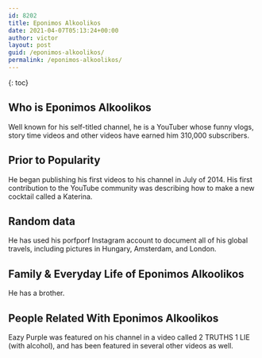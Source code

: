 ```yaml
---
id: 8202
title: Eponimos Alkoolikos
date: 2021-04-07T05:13:24+00:00
author: victor
layout: post
guid: /eponimos-alkoolikos/
permalink: /eponimos-alkoolikos/
---
```



{: toc}


## Who is Eponimos Alkoolikos



Well known for his self-titled channel, he is a YouTuber whose funny vlogs, story time videos and other videos have earned him 310,000 subscribers.

                
                
                
## Prior to Popularity



He began publishing his first videos to his channel in July of 2014. His first contribution to the YouTube community was describing how to make a new cocktail called a Katerina.

                
                
                
## Random data



He has used his porfporf Instagram account to document all of his global travels, including pictures in Hungary, Amsterdam, and London.

                
                
                
## Family & Everyday Life of Eponimos Alkoolikos



He has a brother. 

                
                
                
## People Related With Eponimos Alkoolikos



Eazy Purple was featured on his channel in a video called 2 TRUTHS 1 LIE (with alcohol), and has been featured in several other videos as well.

                
              
            
          
          
          